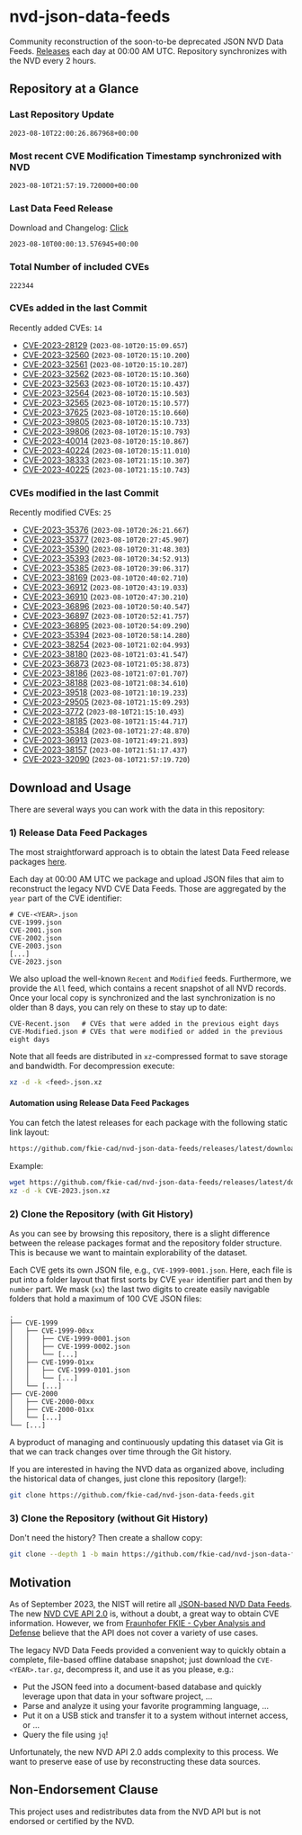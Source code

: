 # nvd-json-data-feeds

Community reconstruction of the soon-to-be deprecated JSON NVD Data Feeds. 
[Releases](https://github.com/fkie-cad/nvd-json-data-feeds/releases/latest) each day at 00:00 AM UTC.
Repository synchronizes with the NVD every 2 hours.

## Repository at a Glance

### Last Repository Update

```plain
2023-08-10T22:00:26.867968+00:00
```

### Most recent CVE Modification Timestamp synchronized with NVD

```plain
2023-08-10T21:57:19.720000+00:00
```

### Last Data Feed Release

Download and Changelog: [Click](https://github.com/fkie-cad/nvd-json-data-feeds/releases/latest)

```plain
2023-08-10T00:00:13.576945+00:00
```

### Total Number of included CVEs

```plain
222344
```

### CVEs added in the last Commit

Recently added CVEs: `14`

* [CVE-2023-28129](CVE-2023/CVE-2023-281xx/CVE-2023-28129.json) (`2023-08-10T20:15:09.657`)
* [CVE-2023-32560](CVE-2023/CVE-2023-325xx/CVE-2023-32560.json) (`2023-08-10T20:15:10.200`)
* [CVE-2023-32561](CVE-2023/CVE-2023-325xx/CVE-2023-32561.json) (`2023-08-10T20:15:10.287`)
* [CVE-2023-32562](CVE-2023/CVE-2023-325xx/CVE-2023-32562.json) (`2023-08-10T20:15:10.360`)
* [CVE-2023-32563](CVE-2023/CVE-2023-325xx/CVE-2023-32563.json) (`2023-08-10T20:15:10.437`)
* [CVE-2023-32564](CVE-2023/CVE-2023-325xx/CVE-2023-32564.json) (`2023-08-10T20:15:10.503`)
* [CVE-2023-32565](CVE-2023/CVE-2023-325xx/CVE-2023-32565.json) (`2023-08-10T20:15:10.577`)
* [CVE-2023-37625](CVE-2023/CVE-2023-376xx/CVE-2023-37625.json) (`2023-08-10T20:15:10.660`)
* [CVE-2023-39805](CVE-2023/CVE-2023-398xx/CVE-2023-39805.json) (`2023-08-10T20:15:10.733`)
* [CVE-2023-39806](CVE-2023/CVE-2023-398xx/CVE-2023-39806.json) (`2023-08-10T20:15:10.793`)
* [CVE-2023-40014](CVE-2023/CVE-2023-400xx/CVE-2023-40014.json) (`2023-08-10T20:15:10.867`)
* [CVE-2023-40224](CVE-2023/CVE-2023-402xx/CVE-2023-40224.json) (`2023-08-10T20:15:11.010`)
* [CVE-2023-38333](CVE-2023/CVE-2023-383xx/CVE-2023-38333.json) (`2023-08-10T21:15:10.307`)
* [CVE-2023-40225](CVE-2023/CVE-2023-402xx/CVE-2023-40225.json) (`2023-08-10T21:15:10.743`)


### CVEs modified in the last Commit

Recently modified CVEs: `25`

* [CVE-2023-35376](CVE-2023/CVE-2023-353xx/CVE-2023-35376.json) (`2023-08-10T20:26:21.667`)
* [CVE-2023-35377](CVE-2023/CVE-2023-353xx/CVE-2023-35377.json) (`2023-08-10T20:27:45.907`)
* [CVE-2023-35390](CVE-2023/CVE-2023-353xx/CVE-2023-35390.json) (`2023-08-10T20:31:48.303`)
* [CVE-2023-35393](CVE-2023/CVE-2023-353xx/CVE-2023-35393.json) (`2023-08-10T20:34:52.913`)
* [CVE-2023-35385](CVE-2023/CVE-2023-353xx/CVE-2023-35385.json) (`2023-08-10T20:39:06.317`)
* [CVE-2023-38169](CVE-2023/CVE-2023-381xx/CVE-2023-38169.json) (`2023-08-10T20:40:02.710`)
* [CVE-2023-36912](CVE-2023/CVE-2023-369xx/CVE-2023-36912.json) (`2023-08-10T20:43:19.033`)
* [CVE-2023-36910](CVE-2023/CVE-2023-369xx/CVE-2023-36910.json) (`2023-08-10T20:47:30.210`)
* [CVE-2023-36896](CVE-2023/CVE-2023-368xx/CVE-2023-36896.json) (`2023-08-10T20:50:40.547`)
* [CVE-2023-36897](CVE-2023/CVE-2023-368xx/CVE-2023-36897.json) (`2023-08-10T20:52:41.757`)
* [CVE-2023-36895](CVE-2023/CVE-2023-368xx/CVE-2023-36895.json) (`2023-08-10T20:54:09.290`)
* [CVE-2023-35394](CVE-2023/CVE-2023-353xx/CVE-2023-35394.json) (`2023-08-10T20:58:14.280`)
* [CVE-2023-38254](CVE-2023/CVE-2023-382xx/CVE-2023-38254.json) (`2023-08-10T21:02:04.993`)
* [CVE-2023-38180](CVE-2023/CVE-2023-381xx/CVE-2023-38180.json) (`2023-08-10T21:03:41.547`)
* [CVE-2023-36873](CVE-2023/CVE-2023-368xx/CVE-2023-36873.json) (`2023-08-10T21:05:38.873`)
* [CVE-2023-38186](CVE-2023/CVE-2023-381xx/CVE-2023-38186.json) (`2023-08-10T21:07:01.707`)
* [CVE-2023-38188](CVE-2023/CVE-2023-381xx/CVE-2023-38188.json) (`2023-08-10T21:08:34.610`)
* [CVE-2023-39518](CVE-2023/CVE-2023-395xx/CVE-2023-39518.json) (`2023-08-10T21:10:19.233`)
* [CVE-2023-29505](CVE-2023/CVE-2023-295xx/CVE-2023-29505.json) (`2023-08-10T21:15:09.293`)
* [CVE-2023-3772](CVE-2023/CVE-2023-37xx/CVE-2023-3772.json) (`2023-08-10T21:15:10.493`)
* [CVE-2023-38185](CVE-2023/CVE-2023-381xx/CVE-2023-38185.json) (`2023-08-10T21:15:44.717`)
* [CVE-2023-35384](CVE-2023/CVE-2023-353xx/CVE-2023-35384.json) (`2023-08-10T21:27:48.870`)
* [CVE-2023-36913](CVE-2023/CVE-2023-369xx/CVE-2023-36913.json) (`2023-08-10T21:49:21.893`)
* [CVE-2023-38157](CVE-2023/CVE-2023-381xx/CVE-2023-38157.json) (`2023-08-10T21:51:17.437`)
* [CVE-2023-32090](CVE-2023/CVE-2023-320xx/CVE-2023-32090.json) (`2023-08-10T21:57:19.720`)


## Download and Usage

There are several ways you can work with the data in this repository:

### 1) Release Data Feed Packages

The most straightforward approach is to obtain the latest Data Feed release packages [here](https://github.com/fkie-cad/nvd-json-data-feeds/releases/latest).

Each day at 00:00 AM UTC we package and upload JSON files that aim to reconstruct the legacy NVD CVE Data Feeds.
Those are aggregated by the `year` part of the CVE identifier:

```
# CVE-<YEAR>.json
CVE-1999.json
CVE-2001.json
CVE-2002.json
CVE-2003.json
[...]
CVE-2023.json
```

We also upload the well-known `Recent` and `Modified` feeds.
Furthermore, we provide the `All` feed, which contains a recent snapshot of all NVD records.
Once your local copy is synchronized and the last synchronization is no older than 8 days, you can rely on these to stay up to date:

```plain
CVE-Recent.json   # CVEs that were added in the previous eight days
CVE-Modified.json # CVEs that were modified or added in the previous eight days
```

Note that all feeds are distributed in `xz`-compressed format to save storage and bandwidth.
For decompression execute:

```sh
xz -d -k <feed>.json.xz
```


#### Automation using Release Data Feed Packages

You can fetch the latest releases for each package with the following static link layout:

```sh
https://github.com/fkie-cad/nvd-json-data-feeds/releases/latest/download/CVE-<YEAR>.json.xz
```

Example:

```sh
wget https://github.com/fkie-cad/nvd-json-data-feeds/releases/latest/download/CVE-2023.json.xz
xz -d -k CVE-2023.json.xz
```

### 2) Clone the Repository (with Git History)

As you can see by browsing this repository, there is a slight difference between the release packages format and the repository folder structure.
This is because we want to maintain explorability of the dataset.

Each CVE gets its own JSON file, e.g., `CVE-1999-0001.json`.
Here, each file is put into a folder layout that first sorts by CVE `year` identifier part and then by `number` part.
We mask (`xx`) the last two digits to create easily navigable folders that hold a maximum of 100 CVE JSON files:

```plain
.
├── CVE-1999
│   ├── CVE-1999-00xx
│   │   ├── CVE-1999-0001.json
│   │   ├── CVE-1999-0002.json
│   │   └── [...]
│   ├── CVE-1999-01xx
│   │   ├── CVE-1999-0101.json
│   │   └── [...]
│   └── [...]
├── CVE-2000
│   ├── CVE-2000-00xx
│   ├── CVE-2000-01xx
│   └── [...]
└── [...]
```

A byproduct of managing and continuously updating this dataset via Git is that we can track changes over time through the Git history.

If you are interested in having the NVD data as organized above, including the historical data of changes, just clone this repository (large!):

```sh
git clone https://github.com/fkie-cad/nvd-json-data-feeds.git
```

### 3) Clone the Repository (without Git History)

Don't need the history? Then create a shallow copy:

```sh
git clone --depth 1 -b main https://github.com/fkie-cad/nvd-json-data-feeds.git
```

## Motivation

As of September 2023, the NIST will retire all [JSON-based NVD Data Feeds](https://nvd.nist.gov/vuln/data-feeds#divRetirementBanner-1).
The new [NVD CVE API 2.0](https://nvd.nist.gov/developers/vulnerabilities) is, without a doubt, a great way to obtain CVE information.
However, we from [Fraunhofer FKIE - Cyber Analysis and Defense](https://www.fkie.fraunhofer.de/en/departments/cad.html) believe that the API does not cover a variety of use cases.

The legacy NVD Data Feeds provided a convenient way to quickly obtain a complete, file-based offline database snapshot; just download the `CVE-<YEAR>.tar.gz`, decompress it, and use it as you please, e.g.:

* Put the JSON feed into a document-based database and quickly leverage upon that data in your software project, ...
* Parse and analyze it using your favorite programming language, ...
* Put it on a USB stick and transfer it to a system without internet access, or ...
* Query the file using `jq`!

Unfortunately, the new NVD API 2.0 adds complexity to this process.
We want to preserve ease of use by reconstructing these data sources.

## Non-Endorsement Clause

This project uses and redistributes data from the NVD API but is not endorsed or certified by the NVD.